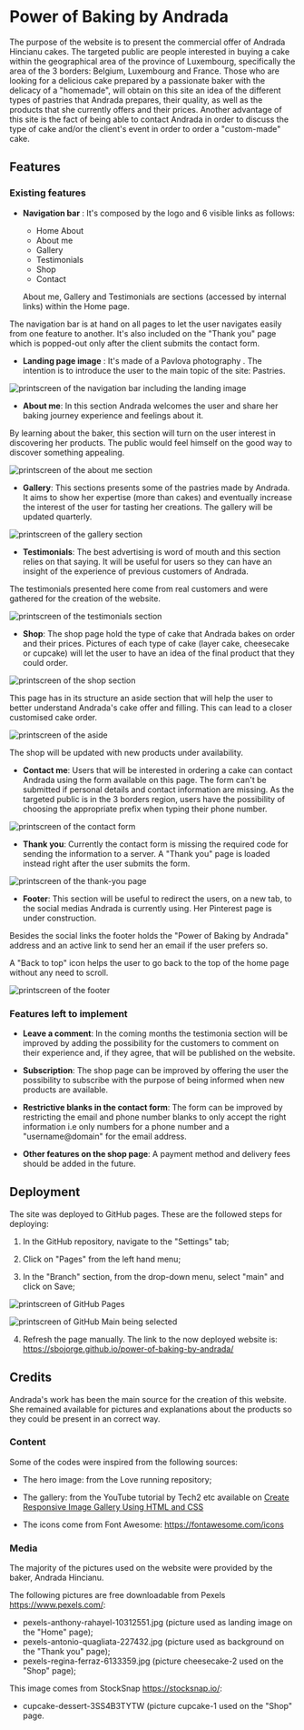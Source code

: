 # Power of Baking by Andrada

The purpose of the website is to present the commercial offer of Andrada Hincianu cakes.
The targeted public are people interested in buying a cake within the geographical area of the province of Luxembourg, specifically the area of the 3 borders: Belgium, Luxembourg and France.
Those who are looking for a delicious cake prepared by a passionate baker with the delicacy of a "homemade", will obtain on this site an idea of the different types of pastries that Andrada prepares, their quality, as well as the products that she currently offers and their prices. Another advantage of this site is the fact of being able to contact Andrada in order to discuss the type of cake and/or the client's event in order to order a "custom-made" cake.

## Features

### Existing features

* **Navigation bar** : It's composed by the logo and 6 visible links as follows:
  - Home About
  - About me
  - Gallery
  - Testimonials
  - Shop
  - Contact

  About me, Gallery and Testimonials are sections (accessed by internal links) within the Home page.

The navigation bar is at hand on all pages to let the user navigates easily from one feature to another. It's also included on the "Thank you" page which is popped-out only after the client submits the contact form.

* **Landing page image** : It's made of a Pavlova photography . The intention is to introduce the user to the main topic of the site: Pastries.

![printscreen of the navigation bar including the landing image](/assets/images/readme-pic1.webp)

* **About me**: In this section Andrada welcomes the user and share her baking journey experience and  feelings about it.

By learning about the baker, this section will turn on the user interest in discovering her products. The public would feel himself  on the good way to discover something appealing.

![printscreen of the about me section](/assets/images/readme-pic2.webp)

* **Gallery**: This sections presents some of the pastries made by Andrada.
It aims to show her expertise (more than cakes) and eventually    increase the interest of the user for tasting her creations.
The gallery will be updated quarterly.
    
![printscreen of the gallery section](/assets/images/readme-pic3.webp)

* **Testimonials**: The best advertising is word of mouth and this section relies on that saying. It will be useful for users so they can have an insight of the experience of previous  customers of Andrada.

The testimonials presented here come from real customers and were gathered for the creation of the website.

![printscreen of the testimonials section](/assets/images/readme-pic4.webp)

* **Shop**: The shop page hold the type of cake that Andrada bakes on order and their prices. Pictures of each type of cake (layer cake, cheesecake or cupcake) will let the user to have an idea of the final product that they could order.

![printscreen of the shop section](/assets/images/readme-pic5.webp)

This page has in its structure an aside section that will help the user to better understand Andrada's cake offer and filling. This can lead to a closer customised cake order.

![printscreen of the aside](/assets/images/readme-pic6.webp)

The shop will be updated with new products under availability.

* **Contact me**: Users that will be interested in ordering a cake can contact Andrada using the form available on this page.
The form can't be submitted if personal details and contact information are missing.
As the targeted public is in the 3 borders region, users have the possibility of choosing the appropriate prefix when typing their phone number.

![printscreen of the contact form](/assets/images/readme-pic7.webp)

* **Thank you**: Currently the contact form is missing the required code for sending the information to a server. A "Thank you" page is loaded instead right after the user submits the form.

![printscreen of the thank-you page](/assets/images/readme-pic8.webp)

* **Footer**: This section will be useful to redirect the users, on a new tab, to the social medias Andrada is currently using.
Her Pinterest page is under construction.

Besides the social links the footer holds the "Power of Baking by Andrada" address and an active link to send her an email if the user prefers so.

A "Back to top" icon helps the user to go back to the top of the home page without any need to scroll.

![printscreen of the footer](/assets/images/readme-pic9.webp)

### Features left to implement

* **Leave a comment**: In the coming months the testimonia section will be improved by adding the possibility for the customers to comment on their experience and, if they agree, that will be published on the website.

* **Subscription**: The shop page can be improved by offering the user the possibility to subscribe with the purpose of being informed when new products are available.

* **Restrictive blanks in the contact form**: The form can be improved by restricting the email and phone number blanks to only accept the right information i.e only numbers for a phone number and a "username@domain" for the email address.

* **Other features on the shop page**: A payment method and delivery fees should be added in the future.

## Deployment

The site was deployed to GitHub pages. These are the followed steps for deploying:

1. In the GitHub repository, navigate to the "Settings" tab;

2. Click on "Pages" from the left hand menu;

3. In the "Branch" section, from the drop-down menu, select "main" and click on Save;

![printscreen of GitHub Pages](/assets/images/readme-pic10.webp)

![printscreen of GitHub Main being selected](/assets/images/readme-pic11.webp)

4. Refresh the page manually. The link to the now deployed website is: https://sbojorge.github.io/power-of-baking-by-andrada/

## Credits

Andrada's work has been the main source for the creation of this website. 
She remained available for pictures and explanations about the products so they could be present in an correct way.

### Content

Some of the codes were inspired from the following sources:

* The hero image: from the Love running repository;

* The gallery: from the YouTube tutorial by Tech2 etc available on [Create Responsive Image Gallery Using HTML and CSS](https://www.youtube.com/watch?v=Trw_9lisYVY&t=730s)

* The icons come from Font Awesome: https://fontawesome.com/icons

### Media

The majority of the pictures used on the website were provided by the baker, Andrada Hincianu.

The following pictures are free downloadable from Pexels https://www.pexels.com/:

* pexels-anthony-rahayel-10312551.jpg (picture used as landing image on the "Home" page);
* pexels-antonio-quagliata-227432.jpg (picture used as background on the "Thank you" page);
* pexels-regina-ferraz-6133359.jpg (picture cheesecake-2 used on the "Shop" page);

This image comes from StockSnap https://stocksnap.io/:

* cupcake-dessert-3SS4B3TYTW (picture cupcake-1 used on the "Shop" page.


